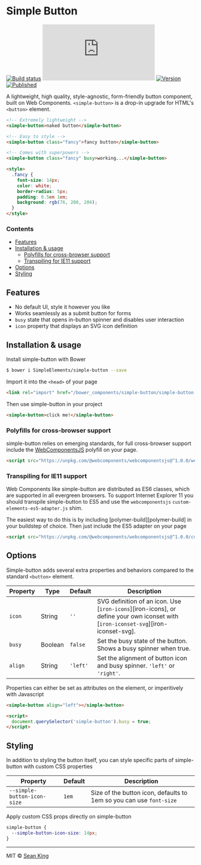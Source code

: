 # Simple Button
[![Build status][travis-badge]][travis-url] ![Size][size-badge] [![Version][tag-badge]][releases-url] [![Published][webcomponents-badge]][webcomponents-url]

A lightweight, high quality, style-agnostic, form-friendly button component, built on Web Components. `<simple-button>` is a drop-in upgrade for HTML's `<button>` element. 

<!---
```
<custom-element-demo>
  <template>
    <script src="../webcomponentsjs/webcomponents-lite.js"></script>
    <link rel="import" href="simple-button.html">
    <style>
      button[is="simple-button"] {
        font-family: sans-serif;
        font-size: 14px;
        color: white;
        float: left;
        border-radius: 5px;
        padding: 0.5em 1em;
        margin: 15px 15px 0 0;
        background: rgb(76, 208, 204);
      }
    </style>
    <next-code-block></next-code-block>
  </template>
</custom-element-demo>
```
-->
```html
<!-- Extremely lightweight -->
<simple-button>naked button</simple-button> 

<!-- Easy to style -->
<simple-button class="fancy">fancy button</simple-button>

<!-- Comes with superpowers -->
<simple-button class="fancy" busy>working...</simple-button>

<style>
  .fancy {
    font-size: 14px;
    color: white;
    border-radius: 5px;
    padding: 0.5em 1em;
    background: rgb(76, 208, 204);
  }
</style>
```

### Contents

- [Features](#features)
- [Installation & usage](#installation--usage)
  - [Polyfills for cross-browser support](#polyfills-for-cross-browser-support)
  - [Transpiling for IE11 support](#transpiling-for-ie11-support)
- [Options](#options)
- [Styling](#styling)

## Features

- No default UI, style it however you like
- Works seamlessly as a submit button for forms
- `busy` state that opens in-button spinner and disables user interaction
- `icon` property that displays an SVG icon definition

## Installation & usage

Install simple-button with Bower

```sh
$ bower i SimpleElements/simple-button --save
```

Import it into the `<head>` of your page

```html
<link rel="import" href="/bower_components/simple-button/simple-button.html">
```

Then use simple-button in your project

```html
<simple-button>click me!</simple-button>
```

### Polyfills for cross-browser support

simple-button relies on emerging standards, for full cross-browser support include the [WebComponentsJS](https://github.com/webcomponents/webcomponentsjs) polyfill on your page.

```html
<script src="https://unpkg.com/@webcomponents/webcomponentsjs@^1.0.0/webcomponents-loader.js"></script>
```

### Transpiling for IE11 support

Web Components like simple-button are distributed as ES6 classes, which are supported in all evergreen browsers. To support Internet Explorer 11 you should transpile simple-button to ES5 and use the `webcomponentsjs` `custom-elements-es5-adapter.js` shim. 

The easiest way to do this is by including [polymer-build][polymer-build] in your buildstep of choice. Then just include the ES5 adapter on your page

```html
<script src="https://unpkg.com/@webcomponents/webcomponentsjs@^1.0.0/custom-elements-es5-adapter.js"></script>
```

## Options

Simple-button adds several extra properties and behaviors compared to the standard `<button>` element.

Property      | Type    | Default           | Description                                                                                                                
------------- | ------- | ----------------- | ------------                                                                                                                 
`icon`        | String  | `''`              | SVG definition of an icon. Use [`iron-icons`][iron-icons], or define your own iconset with [`iron-iconset-svg`][iron-iconset-svg]. 
`busy`        | Boolean | `false`           | Set the busy state of the button. Shows a busy spinner when true.                                                          
`align`       | String  | `'left'`          | Set the alignment of button icon and busy spinner. `'left'` or `'right'`.                                         

Properties can either be set as attributes on the element, or imperitively with Javascript

```html
<simple-button align="left"></simple-button> 

<script>
  document.querySelector('simple-button').busy = true;
</script>
```

## Styling
In addition to styling the button itself, you can style specific parts of simple-button with custom CSS properties

Property                      | Default   | Description                                                          
----------------------------- | --------- | ------------                                                         
`--simple-button-icon-size`   | `1em`     | Size of the button icon, defaults to 1em so you can use `font-size`

Apply custom CSS props directly on simple-button

```css
simple-button {
  --simple-button-icon-size: 14px;
}
```

***

MIT © [Sean King](https://twitter.com/seaneking)

[tag-badge]: https://img.shields.io/github/tag/SimpleElements/simple-button.svg
[releases-url]: https://github.com/SimpleElements/simple-button/releases
[travis-badge]: https://img.shields.io/travis/SimpleElements/simple-button.svg
[travis-url]: https://travis-ci.org/SimpleElements/simple-button
[size-badge]: http://img.badgesize.io/SimpleElements/simple-button/master/simple-button.html?compression=gzip&label=size%20%28unminified%29
[webcomponents-badge]: https://img.shields.io/badge/webcomponents.org-published-blue.svg
[webcomponents-url]: https://www.webcomponents.org/element/SimpleElements/simple-button
